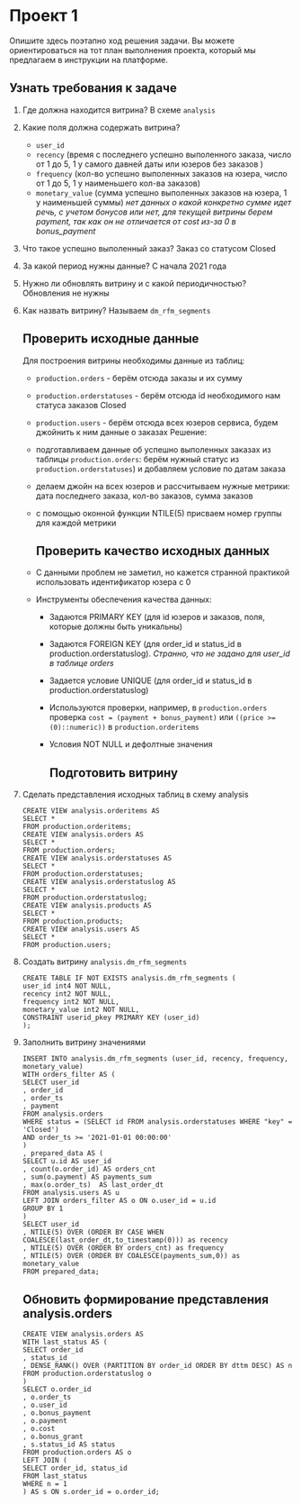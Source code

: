 # Проект 1

Опишите здесь поэтапно ход решения задачи. Вы можете ориентироваться на тот план выполнения проекта, который мы предлагаем в инструкции на платформе.

## Узнать требования к задаче

1. Где должна находится витрина? В схеме `analysis`
2. Какие поля должна содержать витрина? 
   - `user_id`
   - `recency` (время с последнего успешно выполенного заказа, число от 1 до 5, 1 у самого давней даты или юзеров без заказов )
   - `frequency` (кол-во успешно выполенных заказов на юзера, число от 1 до 5, 1 у наименьшего кол-ва заказов)
   - `monetary_value` (сумма успешно выполенных заказов на юзера, 1 у наименьшей суммы) *нет данных о какой конкретно сумме идет речь, с учетом бонусов или нет, для текущей витрины берем payment, так как он не отличается от cost из-за 0 в bonus_payment*
3. Что такое успешно выполенный заказ? Заказ со статусом Closed
4. За какой период нужны данные? С начала 2021 года
5. Нужно ли обновлять витрину и с какой периодичностью? Обновления не нужны
6. Как назвать витрину? Называем `dm_rfm_segments`
   
   ## Проверить исходные данные
   
   Для построения витрины необходимы данные из таблиц:
   - `production.orders` - берём отсюда заказы и их сумму
   - `production.orderstatuses` - берём отсюда id необходимого нам статуса заказов Closed
   - `production.users` - берём отсюда всех юзеров сервиса, будем джойнить к ним данные о заказах
     Решение:
   - подготавливаем данные об успешно выполенных заказах из таблицы `production.orders`: берём нужный статус из `production.orderstatuses`) и добавляем условие по датам заказа
   - делаем джойн на всех юзеров и рассчитываем нужные метрики: дата последнего заказа, кол-во заказов, сумма заказов
   - с помощью оконной функции NTILE(5) присваем номер группы для каждой метрики
     
     ## Проверить качество исходных данных
   - С данными проблем не заметил, но кажется странной практикой использовать идентификатор юзера с 0
   - Инструменты обеспечения качества данных:
     - Задаются PRIMARY KEY (для id юзеров и заказов, поля, которые должны быть уникальны)
     - Задаются FOREIGN KEY (для order_id и status_id в production.orderstatuslog). *Странно, что не задано для user_id в таблице orders*
     - Задается условие UNIQUE (для order_id и status_id в production.orderstatuslog)
     - Используются проверки, например, в `production.orders` проверка `cost = (payment + bonus_payment)` или `((price >= (0)::numeric))` в `production.orderitems`
     - Условия NOT NULL и дефолтные значения 
       
       ## Подготовить витрину
7. Сделать представления исходных таблиц в схему analysis
   
   ```
   CREATE VIEW analysis.orderitems AS
   SELECT *
   FROM production.orderitems;
   CREATE VIEW analysis.orders AS
   SELECT *
   FROM production.orders;
   CREATE VIEW analysis.orderstatuses AS
   SELECT *
   FROM production.orderstatuses;
   CREATE VIEW analysis.orderstatuslog AS
   SELECT *
   FROM production.orderstatuslog;
   CREATE VIEW analysis.products AS
   SELECT *
   FROM production.products;
   CREATE VIEW analysis.users AS
   SELECT *
   FROM production.users;
   ```
8. Создать витрину `analysis.dm_rfm_segments`
   
   ```
   CREATE TABLE IF NOT EXISTS analysis.dm_rfm_segments (
   user_id int4 NOT NULL,
   recency int2 NOT NULL,
   frequency int2 NOT NULL,
   monetary_value int2 NOT NULL,
   CONSTRAINT userid_pkey PRIMARY KEY (user_id)
   );
   ```
9. Заполнить витрину значениями
   
   ```
   INSERT INTO analysis.dm_rfm_segments (user_id, recency, frequency, monetary_value)
   WITH orders_filter AS (
   SELECT user_id
   , order_id
   , order_ts 
   , payment
   FROM analysis.orders
   WHERE status = (SELECT id FROM analysis.orderstatuses WHERE "key" = 'Closed')
   AND order_ts >= '2021-01-01 00:00:00'
   )
   , prepared_data AS (
   SELECT u.id AS user_id
   , count(o.order_id) AS orders_cnt
   , sum(o.payment) AS payments_sum
   , max(o.order_ts)  AS last_order_dt
   FROM analysis.users AS u
   LEFT JOIN orders_filter AS o ON o.user_id = u.id
   GROUP BY 1
   )
   SELECT user_id
   , NTILE(5) OVER (ORDER BY CASE WHEN COALESCE(last_order_dt,to_timestamp(0))) as recency
   , NTILE(5) OVER (ORDER BY orders_cnt) as frequency
   , NTILE(5) OVER (ORDER BY COALESCE(payments_sum,0)) as monetary_value
   FROM prepared_data;
   ```
   
   ## Обновить формирование представления analysis.orders
   
   ```
   CREATE VIEW analysis.orders AS
   WITH last_status AS (
   SELECT order_id
   , status_id
   , DENSE_RANK() OVER (PARTITION BY order_id ORDER BY dttm DESC) AS n
   FROM production.orderstatuslog o 
   )
   SELECT o.order_id
   , o.order_ts 
   , o.user_id
   , o.bonus_payment
   , o.payment 
   , o.cost
   , o.bonus_grant
   , s.status_id AS status
   FROM production.orders AS o
   LEFT JOIN (
   SELECT order_id, status_id 
   FROM last_status
   WHERE n = 1
   ) AS s ON s.order_id = o.order_id;
   ```
